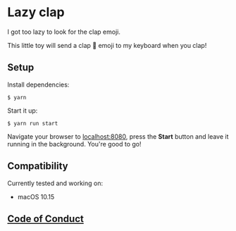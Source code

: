 # Lazy clap

I got too lazy to look for the clap emoji.

This little toy will send a clap 👏 emoji to my keyboard when you clap!

## Setup

Install dependencies:

    $ yarn

Start it up:

    $ yarn run start

Navigate your browser to [localhost:8080](http://localhost:8080), press the
**Start** button and leave it running in the background. You're good to go!

## Compatibility

Currently tested and working on:
- macOS 10.15

## [Code of Conduct](code_of_conduct.md)
